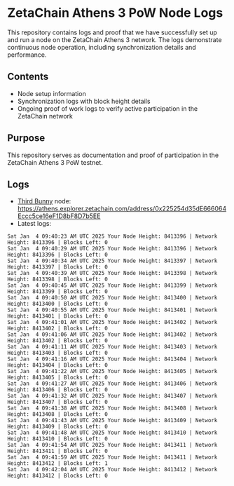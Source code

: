 # ZetaChain Athens 3 PoW Node Logs
This repository contains logs and proof that we have successfully set up and run a node on the ZetaChain Athens 3 network. The logs demonstrate continuous node operation, including synchronization details and performance.

## Contents
- Node setup information
- Synchronization logs with block height details
- Ongoing proof of work logs to verify active participation in the ZetaChain network

## Purpose
This repository serves as documentation and proof of participation in the ZetaChain Athens 3 PoW testnet.

## Logs

- [Third Bunny](https://thirdbunny.xyz/) node: https://athens.explorer.zetachain.com/address/0x225254d35dE666064Eccc5ce16eF1D8bF8D7b5EE
- Latest logs:
```
Sat Jan  4 09:40:23 AM UTC 2025 Your Node Height: 8413396 | Network Height: 8413396 | Blocks Left: 0
Sat Jan  4 09:40:29 AM UTC 2025 Your Node Height: 8413396 | Network Height: 8413396 | Blocks Left: 0
Sat Jan  4 09:40:34 AM UTC 2025 Your Node Height: 8413397 | Network Height: 8413397 | Blocks Left: 0
Sat Jan  4 09:40:39 AM UTC 2025 Your Node Height: 8413398 | Network Height: 8413398 | Blocks Left: 0
Sat Jan  4 09:40:45 AM UTC 2025 Your Node Height: 8413399 | Network Height: 8413399 | Blocks Left: 0
Sat Jan  4 09:40:50 AM UTC 2025 Your Node Height: 8413400 | Network Height: 8413400 | Blocks Left: 0
Sat Jan  4 09:40:55 AM UTC 2025 Your Node Height: 8413401 | Network Height: 8413401 | Blocks Left: 0
Sat Jan  4 09:41:01 AM UTC 2025 Your Node Height: 8413402 | Network Height: 8413402 | Blocks Left: 0
Sat Jan  4 09:41:06 AM UTC 2025 Your Node Height: 8413402 | Network Height: 8413402 | Blocks Left: 0
Sat Jan  4 09:41:11 AM UTC 2025 Your Node Height: 8413403 | Network Height: 8413403 | Blocks Left: 0
Sat Jan  4 09:41:16 AM UTC 2025 Your Node Height: 8413404 | Network Height: 8413404 | Blocks Left: 0
Sat Jan  4 09:41:22 AM UTC 2025 Your Node Height: 8413405 | Network Height: 8413405 | Blocks Left: 0
Sat Jan  4 09:41:27 AM UTC 2025 Your Node Height: 8413406 | Network Height: 8413406 | Blocks Left: 0
Sat Jan  4 09:41:32 AM UTC 2025 Your Node Height: 8413407 | Network Height: 8413407 | Blocks Left: 0
Sat Jan  4 09:41:38 AM UTC 2025 Your Node Height: 8413408 | Network Height: 8413408 | Blocks Left: 0
Sat Jan  4 09:41:43 AM UTC 2025 Your Node Height: 8413409 | Network Height: 8413409 | Blocks Left: 0
Sat Jan  4 09:41:48 AM UTC 2025 Your Node Height: 8413410 | Network Height: 8413410 | Blocks Left: 0
Sat Jan  4 09:41:54 AM UTC 2025 Your Node Height: 8413411 | Network Height: 8413411 | Blocks Left: 0
Sat Jan  4 09:41:59 AM UTC 2025 Your Node Height: 8413411 | Network Height: 8413412 | Blocks Left: 1
Sat Jan  4 09:42:04 AM UTC 2025 Your Node Height: 8413412 | Network Height: 8413412 | Blocks Left: 0
```
